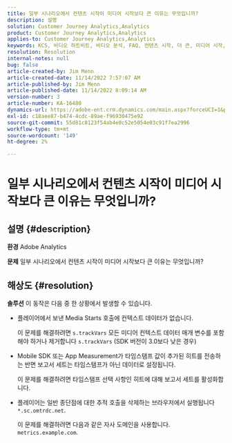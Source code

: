 ```yaml
---
title: 일부 시나리오에서 컨텐츠 시작이 미디어 시작보다 큰 이유는 무엇입니까?
description: 설명
solution: Customer Journey Analytics,Analytics
product: Customer Journey Analytics,Analytics
applies-to: Customer Journey Analytics,Analytics
keywords: KCS, 비디오 하트비트, 비디오 분석, FAQ, 컨텐츠 시작, 더 큰, 미디어 시작, Adobe Analytics
resolution: Resolution
internal-notes: null
bug: false
article-created-by: Jim Menn
article-created-date: 11/14/2022 7:57:07 AM
article-published-by: Jim Menn
article-published-date: 11/14/2022 8:09:14 AM
version-number: 3
article-number: KA-16480
dynamics-url: https://adobe-ent.crm.dynamics.com/main.aspx?forceUCI=1&pagetype=entityrecord&etn=knowledgearticle&id=f2f8c0e9-f163-ed11-9561-6045bd006b4b
exl-id: c18aee87-b474-4cdc-89ae-f96930475e92
source-git-commit: 55d81c8123f54ab4e0c52e5054e03c91f7ea2996
workflow-type: tm+mt
source-wordcount: '149'
ht-degree: 2%

---
```


# 일부 시나리오에서 컨텐츠 시작이 미디어 시작보다 큰 이유는 무엇입니까?

## 설명 {#description}


<b>환경</b>
Adobe Analytics

<b>문제</b>
일부 시나리오에서 컨텐츠 시작이 미디어 시작보다 큰 이유는 무엇입니까?


## 해상도 {#resolution}


<b>솔루션</b>
이 동작은 다음 중 한 상황에서 발생할 수 있습니다.

- 플레이어에서 보낸 Media Starts 호출에 컨텍스트 데이터가 없습니다.

   이 문제를 해결하려면 `s.trackVars` 모든 미디어 컨텍스트 데이터 매개 변수를 포함해야 하거나 제거합니다 `s.trackVars` (SDK 버전이 3.0보다 낮은 경우)
- Mobile SDK 또는 App Measurement가 타임스탬프 값이 추가된 히트를 전송하는 반면 보고서 세트는 타임스탬프가 아닌 데이터로 설정됩니다.

   이 문제를 해결하려면 타임스탬프 선택 사항인 히트에 대해 보고서 세트를 활성화합니다.
- 플레이어는 일반 종단점에 대한 추적 호출을 삭제하는 브라우저에서 실행됩니다 `*.sc.omtrdc.net`.

   이 문제를 해결하려면 다음과 같은 자사 도메인을 사용합니다. `metrics.example.com`.
